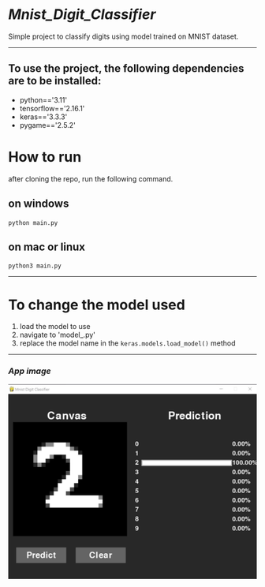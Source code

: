 # ***Mnist_Digit_Classifier***
 Simple project to classify digits using model trained on MNIST dataset.
 
 ---

## To use the project, the following dependencies are to be installed:
- python=='3.11'
- tensorflow=='2.16.1'
- keras=='3.3.3'
- pygame=='2.5.2'

# How to run
after cloning the repo, run the following command.

## on windows
```
python main.py
```
## on mac or linux
```
python3 main.py
```

---

# To change the model used
1. load the model to use
2. navigate to 'model_.py'
3. replace the model name in the `keras.models.load_model()` method

---

### _App image_
<img src="https://github.com/legacy-comp/mnist_digit_classifier/blob/25001c982d52e9bf562fa82f094766522410632f/assets/sample_image.jpg" width="700">
